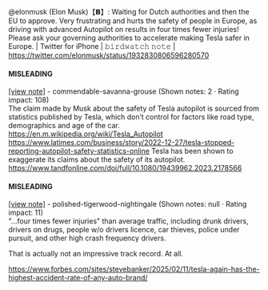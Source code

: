 @elonmusk (Elon Musk)【𝗕】: Waiting for Dutch authorities and then the EU to approve. Very frustrating and hurts the safety of people in Europe, as driving with advanced Autopilot on results in four times fewer injuries! Please ask your governing authorities to accelerate making Tesla safer in Europe. | Twitter for iPhone | 𝚋𝚒𝚛𝚍𝚠𝚊𝚝𝚌𝚑 𝚗𝚘𝚝𝚎 | https://twitter.com/elonmusk/status/1932830806596280570

#### MISLEADING

[[view note]](https://x.com/i/birdwatch/n/1932912461729915271) - commendable-savanna-grouse (Shown notes: 2 · Rating impact: 108)\
The claim made by Musk about the safety of Tesla autopilot is sourced from statistics published by Tesla, which don’t control for factors like road type, demographics and age of the car.
https://en.m.wikipedia.org/wiki/Tesla_Autopilot
https://www.latimes.com/business/story/2022-12-27/tesla-stopped-reporting-autopilot-safety-statistics-online
Tesla has been shown to exaggerate its claims about the safety of its autopilot.
https://www.tandfonline.com/doi/full/10.1080/19439962.2023.2178566

#### MISLEADING

[[view note]](https://x.com/i/birdwatch/n/1932964013849161971) - polished-tigerwood-nightingale (Shown notes: null · Rating impact: 11)\
"...four times fewer injuries" than average traffic, including drunk drivers, drivers on drugs, people w/o drivers licence, car thieves, police under pursuit, and other high crash frequency drivers.

That is actually not an impressive track record. At all.

https://www.forbes.com/sites/stevebanker/2025/02/11/tesla-again-has-the-highest-accident-rate-of-any-auto-brand/
